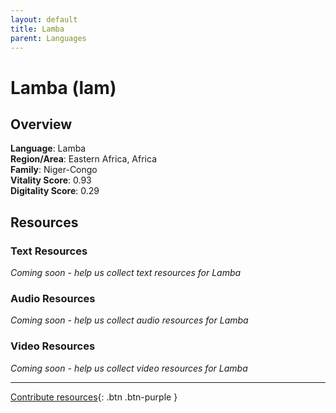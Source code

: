 ```yaml
---
layout: default
title: Lamba
parent: Languages
---
```


# Lamba (lam)

## Overview

**Language**: Lamba  
**Region/Area**: Eastern Africa, Africa  
**Family**: Niger-Congo  
**Vitality Score**: 0.93  
**Digitality Score**: 0.29  

## Resources

### Text Resources
*Coming soon - help us collect text resources for Lamba*

### Audio Resources
*Coming soon - help us collect audio resources for Lamba*

### Video Resources
*Coming soon - help us collect video resources for Lamba*

---

[Contribute resources](https://fairtrain.github.io/){: .btn .btn-purple }
